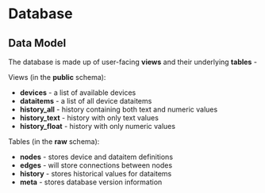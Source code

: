 # Database

## Data Model

The database is made up of user-facing **views** and their underlying **tables** -

Views (in the **public** schema):
- **devices** - a list of available devices
- **dataitems** - a list of all device dataitems
- **history_all** - history containing both text and numeric values
- **history_text** - history with only text values
- **history_float** - history with only numeric values

Tables (in the **raw** schema):
- **nodes** - stores device and dataitem definitions
- **edges** - will store connections between nodes
- **history** - stores historical values for dataitems
- **meta** - stores database version information

